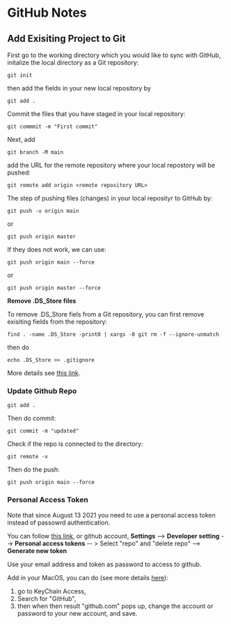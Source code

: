 # GitHub Notes



## Add Exisiting Project to Git

First go to the working directory which you would like to sync with GitHub, initalize the local directory as a Git repository:

```
git init
```

then add the fields in your new local repository by

```
git add .
```

Commit the files that you have staged in your local repository:

```
git commmit -m "First commit"
```

Next, add

```
git branch -M main
```

add the URL for the remote repository where your local repostory will be pushed:

```
git remote add origin <remote repository URL>
```

The step of pushing files (changes) in your local reposityr to GitHub by:

```
git push -u origin main
```

or

```
git push origin master
```

If they does not work, we can use:

```
git push origin main --force
```

or

```
git push origin master --force
```





**Remove .DS_Store files**

To remove .DS_Store fiels from a Git repository, you can first remove exisiting fields from the repository: 

```
find . -name .DS_Store -print0 | xargs -0 git rm -f --ignore-unmatch
```

then do 

```
echo .DS_Store >> .gitignore
```

More details see [this link](https://stackoverflow.com/questions/107701/how-can-i-remove-ds-store-files-from-a-git-repository).

### Update Github Repo

```
git add .
```

Then do commit:

```
git commit -m "updated"
```

Check if the repo is connected to the directory:

```
git remote -v
```

Then do the push:

```
git push origin main --force
```



### Personal  Access Token

Note that since August 13 2021 you need to use a personal access token instead of passowrd authentication. 

You can follow [this link](https://blog.csdn.net/weixin_41010198/article/details/119698015), or github account, **Settings** --> **Developer setting** --> **Personal access tokens** -- > Select "repo" and "delete repo" --> **Generate new token**

Use your email address and token as password to access to github. 

Add in your MacOS, you can do (see more details [here](https://whatibroke.com/2021/08/14/support-for-password-authentication-was-removed-on-august-13-2021-please-use-a-personal-access-token-instead-fix-for-mac/)):

1. go to KeyChain Access,
2. Search for "GitHub",
3. then when then result "github.com" pops up, change the account or password to your new account, and save.

